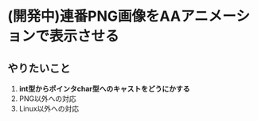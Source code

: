 # (開発中)連番PNG画像をAAアニメーションで表示させる

やりたいこと
---------------------
1. __int型からポインタchar型へのキャストをどうにかする__
1. PNG以外への対応
2. Linux以外への対応